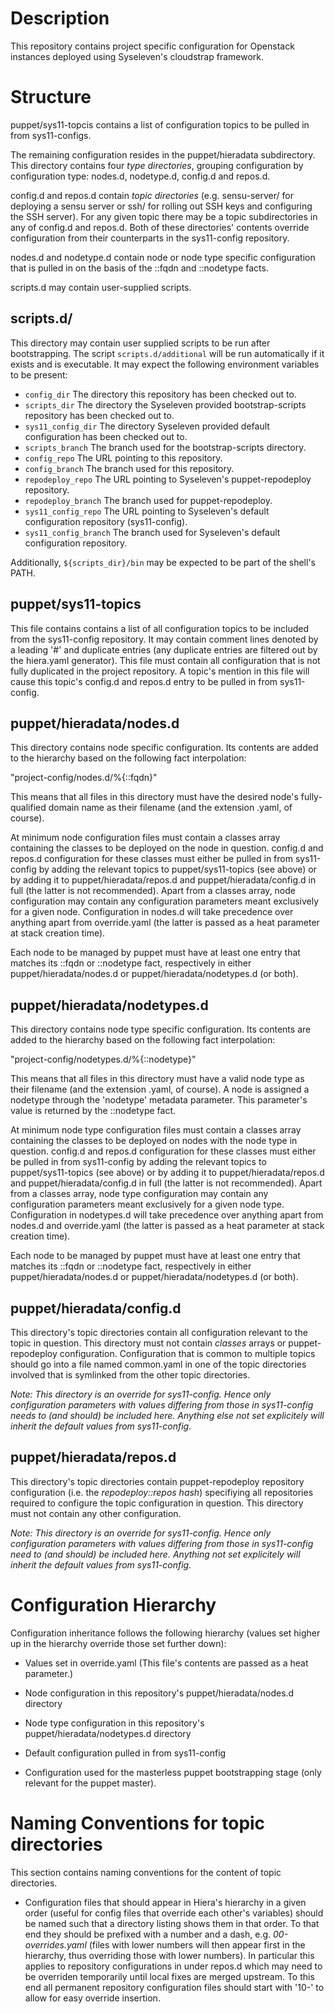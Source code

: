 Description
===========

This repository contains project specific configuration for Openstack instances
deployed using Syseleven's cloudstrap framework.

Structure
=========

puppet/sys11-topcis contains a list of configuration topics to be pulled in
from sys11-configs.

The remaining configuration resides in the puppet/hieradata subdirectory. This
directory contains four *type directories*, grouping configuration by
configuration type: nodes.d, nodetype.d, config.d and repos.d.

config.d and repos.d contain *topic directories* (e.g. sensu-server/ for
deploying a sensu server or ssh/ for rolling out SSH keys and configuring the
SSH server). For any given topic there may be a topic subdirectories in any of
config.d and repos.d. Both of these directories' contents override
configuration from their counterparts in the sys11-config repository.

nodes.d and nodetype.d contain node or node type specific configuration that is
pulled in on the basis of the ::fqdn and ::nodetype facts.

scripts.d may contain user-supplied scripts.

scripts.d/
----------

This directory may contain user supplied scripts to be run after bootstrapping.
The script ``scripts.d/additional`` will be run automatically if it exists
and is executable. It may expect the following environment variables to be
present:

* ``config_dir``          The directory this repository has been checked out to.
* ``scripts_dir``         The directory the Syseleven provided bootstrap-scripts repository has been checked out to.
* ``sys11_config_dir``    The directory Syseleven provided default configuration has been checked out to.
* ``scripts_branch``      The branch used for the bootstrap-scripts directory.
* ``config_repo``         The URL pointing to this repository.
* ``config_branch``       The branch used for this repository.
* ``repodeploy_repo``     The URL pointing to Syseleven's puppet-repodeploy repository.
* ``repodeploy_branch``   The branch used for puppet-repodeploy.
* ``sys11_config_repo``   The URL pointing to Syseleven's default configuration repository (sys11-config).
* ``sys11_config_branch`` The branch used for Syseleven's default configuration repository.

Additionally, ``${scripts_dir}/bin`` may be expected to be part of the shell's
PATH.

puppet/sys11-topics
-------------------

This file contains contains a list of all configuration topics to be included
from the sys11-config repository. It may contain comment lines denoted by a
leading '#' and duplicate entries (any duplicate entries are filtered out by
the hiera.yaml generator). This file must contain all configuration that is
not fully duplicated in the project repository. A topic's mention in this file
will cause this topic's config.d and repos.d entry to be pulled in from
sys11-config.

puppet/hieradata/nodes.d
-------------------------

This directory contains node specific configuration. Its contents are added to
the hierarchy based on the following fact interpolation:

  "project-config/nodes.d/%{::fqdn}"

This means that all files in this directory must have the desired node's
fully-qualified domain name as their filename (and the extension .yaml, of
course).

At minimum node configuration files must contain a classes array containing the
classes to be deployed on the node in question. config.d and repos.d
configuration for these classes must either be pulled in from sys11-config
by adding the relevant topics to puppet/sys11-topics (see above) or by adding
it to puppet/hieradata/repos.d and puppet/hieradata/config.d in full (the
latter is not recommended). Apart from a classes array, node configuration may
contain any configuration parameters meant exclusively for a given node.
Configuration in nodes.d will take precedence over anything apart from
override.yaml (the latter is passed as a heat parameter at stack creation
time).

Each node to be managed by puppet must have at least one entry that matches its
::fqdn or ::nodetype fact, respectively in either puppet/hieradata/nodes.d or
puppet/hieradata/nodetypes.d (or both).


puppet/hieradata/nodetypes.d
----------------------------

This directory contains node type specific configuration. Its contents are
added to the hierarchy based on the following fact interpolation:

  "project-config/nodetypes.d/%{::nodetype}"

This means that all files in this directory must have a valid node type as
their filename (and the extension .yaml, of course). A node is assigned a
nodetype through the 'nodetype' metadata parameter. This parameter's value is
returned by the ::nodetype fact.

At minimum node type configuration files must contain a classes array
containing the classes to be deployed on nodes with the node type in question.
config.d and repos.d configuration for these classes must either be pulled in
from sys11-config by adding the relevant topics to puppet/sys11-topics (see
above) or by adding it to puppet/hieradata/repos.d and puppet/hieradata/config.d
in full (the latter is not recommended). Apart from a classes array, node type
configuration may contain any configuration parameters meant exclusively for
a given node type. Configuration in nodetypes.d will take precedence over
anything apart from nodes.d and override.yaml (the latter is passed as a heat
parameter at stack creation time).

Each node to be managed by puppet must have at least one entry that matches its
::fqdn or ::nodetype fact, respectively in either puppet/hieradata/nodes.d or
puppet/hieradata/nodetypes.d (or both).

puppet/hieradata/config.d
-------------------------

This directory's topic directories contain all configuration relevant to the
topic in question. This directory must not contain *classes* arrays or
puppet-repodeploy configuration. Configuration that is common to multiple
topics should go into a file named common.yaml in one of the topic directories
involved that is symlinked from the other topic directories.

*Note: This directory is an override for sys11-config. Hence only configuration
parameters with values differing from those in sys11-config needs to (and
should) be included here. Anything else not set explicitely will inherit the
default values from sys11-config.*

puppet/hieradata/repos.d
------------------------

This directory's topic directories contain puppet-repodeploy repository
configuration (i.e. the *repodeploy::repos hash*) specifiying all repositories
required to configure the topic configuration in question. This directory must
not contain any other configuration.

*Note: This directory is an override for sys11-config. Hence only configuration
parameters with values differing from those in sys11-config need to (and
should) be included here. Anything not set explicitely will inherit the default
values from sys11-config.*

Configuration Hierarchy
=======================

Configuration inheritance follows the following hierarchy (values set higher up
in the hierarchy override those set further down):

* Values set in override.yaml (This file's contents are passed as a heat parameter.)

* Node configuration in this repository's puppet/hieradata/nodes.d directory

* Node type configuration in this repository's puppet/hieradata/nodetypes.d directory

* Default configuration pulled in from sys11-config

* Configuration used for the masterless puppet bootstrapping stage (only
  relevant for the puppet master).

Naming Conventions for topic directories
========================================

This section contains naming conventions for the content of topic directories.

* Configuration files that should appear in Hiera's hierarchy in a given order
  (useful for config files that override each other's variables) should be
  named such that a directory listing shows them in that order. To that end
  they should be prefixed with a number and a dash, e.g. *00-overrides.yaml*
  (files with lower numbers will then appear first in the hierarchy, thus
  overriding those with lower numbers). In particular this applies to
  repository configurations in under repos.d which may need to be overriden
  temporarily until local fixes are merged upstream. To this end all permanent
  repository configuration files should start with '10-' to allow for easy
  override insertion.

